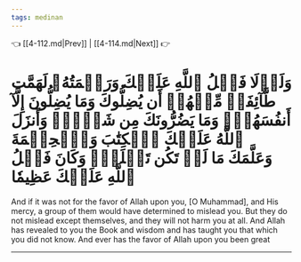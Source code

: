 ```yaml
---
tags: medinan
---
```


👈 [[4-112.md|Prev]] | [[4-114.md|Next]] 👉

# وَلَوۡلَا فَضۡلُ ٱللَّهِ عَلَيۡكَ وَرَحۡمَتُهُۥ لَهَمَّت طَّآئِفَةٞ مِّنۡهُمۡ أَن يُضِلُّوكَ وَمَا يُضِلُّونَ إِلَّآ أَنفُسَهُمۡۖ وَمَا يَضُرُّونَكَ مِن شَيۡءٖۚ وَأَنزَلَ ٱللَّهُ عَلَيۡكَ ٱلۡكِتَٰبَ وَٱلۡحِكۡمَةَ وَعَلَّمَكَ مَا لَمۡ تَكُن تَعۡلَمُۚ وَكَانَ فَضۡلُ ٱللَّهِ عَلَيۡكَ عَظِيمٗا

And if it was not for the favor of Allah upon you, [O Muhammad], and His mercy, a group of them would have determined to mislead you. But they do not mislead except themselves, and they will not harm you at all. And Allah has revealed to you the Book and wisdom and has taught you that which you did not know. And ever has the favor of Allah upon you been great

---

